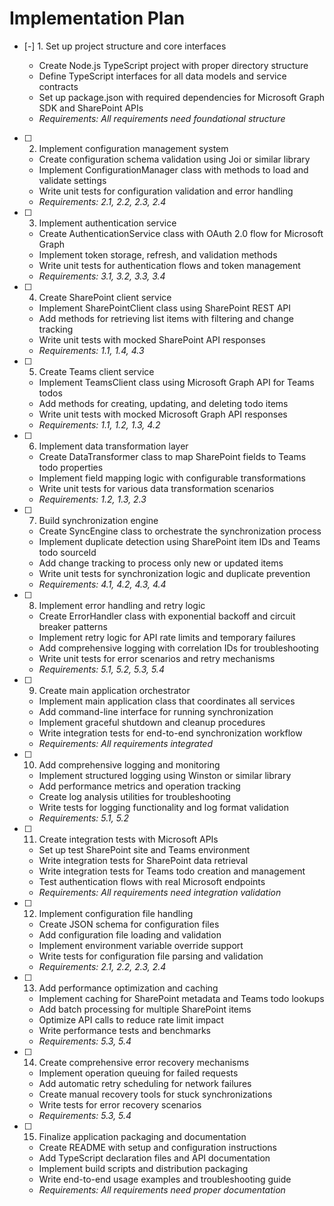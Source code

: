 # Implementation Plan

- [-] 1. Set up project structure and core interfaces

  - Create Node.js TypeScript project with proper directory structure
  - Define TypeScript interfaces for all data models and service contracts
  - Set up package.json with required dependencies for Microsoft Graph SDK and SharePoint APIs
  - _Requirements: All requirements need foundational structure_

- [ ] 2. Implement configuration management system
  - Create configuration schema validation using Joi or similar library
  - Implement ConfigurationManager class with methods to load and validate settings
  - Write unit tests for configuration validation and error handling
  - _Requirements: 2.1, 2.2, 2.3, 2.4_

- [ ] 3. Implement authentication service
  - Create AuthenticationService class with OAuth 2.0 flow for Microsoft Graph
  - Implement token storage, refresh, and validation methods
  - Write unit tests for authentication flows and token management
  - _Requirements: 3.1, 3.2, 3.3, 3.4_

- [ ] 4. Create SharePoint client service
  - Implement SharePointClient class using SharePoint REST API
  - Add methods for retrieving list items with filtering and change tracking
  - Write unit tests with mocked SharePoint API responses
  - _Requirements: 1.1, 1.4, 4.3_

- [ ] 5. Create Teams client service
  - Implement TeamsClient class using Microsoft Graph API for Teams todos
  - Add methods for creating, updating, and deleting todo items
  - Write unit tests with mocked Microsoft Graph API responses
  - _Requirements: 1.1, 1.2, 1.3, 4.2_

- [ ] 6. Implement data transformation layer
  - Create DataTransformer class to map SharePoint fields to Teams todo properties
  - Implement field mapping logic with configurable transformations
  - Write unit tests for various data transformation scenarios
  - _Requirements: 1.2, 1.3, 2.3_

- [ ] 7. Build synchronization engine
  - Create SyncEngine class to orchestrate the synchronization process
  - Implement duplicate detection using SharePoint item IDs and Teams todo sourceId
  - Add change tracking to process only new or updated items
  - Write unit tests for synchronization logic and duplicate prevention
  - _Requirements: 4.1, 4.2, 4.3, 4.4_

- [ ] 8. Implement error handling and retry logic
  - Create ErrorHandler class with exponential backoff and circuit breaker patterns
  - Implement retry logic for API rate limits and temporary failures
  - Add comprehensive logging with correlation IDs for troubleshooting
  - Write unit tests for error scenarios and retry mechanisms
  - _Requirements: 5.1, 5.2, 5.3, 5.4_

- [ ] 9. Create main application orchestrator
  - Implement main application class that coordinates all services
  - Add command-line interface for running synchronization
  - Implement graceful shutdown and cleanup procedures
  - Write integration tests for end-to-end synchronization workflow
  - _Requirements: All requirements integrated_

- [ ] 10. Add comprehensive logging and monitoring
  - Implement structured logging using Winston or similar library
  - Add performance metrics and operation tracking
  - Create log analysis utilities for troubleshooting
  - Write tests for logging functionality and log format validation
  - _Requirements: 5.1, 5.2_

- [ ] 11. Create integration tests with Microsoft APIs
  - Set up test SharePoint site and Teams environment
  - Write integration tests for SharePoint data retrieval
  - Write integration tests for Teams todo creation and management
  - Test authentication flows with real Microsoft endpoints
  - _Requirements: All requirements need integration validation_

- [ ] 12. Implement configuration file handling
  - Create JSON schema for configuration files
  - Add configuration file loading and validation
  - Implement environment variable override support
  - Write tests for configuration file parsing and validation
  - _Requirements: 2.1, 2.2, 2.3, 2.4_

- [ ] 13. Add performance optimization and caching
  - Implement caching for SharePoint metadata and Teams todo lookups
  - Add batch processing for multiple SharePoint items
  - Optimize API calls to reduce rate limit impact
  - Write performance tests and benchmarks
  - _Requirements: 5.3, 5.4_

- [ ] 14. Create comprehensive error recovery mechanisms
  - Implement operation queuing for failed requests
  - Add automatic retry scheduling for network failures
  - Create manual recovery tools for stuck synchronizations
  - Write tests for error recovery scenarios
  - _Requirements: 5.3, 5.4_

- [ ] 15. Finalize application packaging and documentation
  - Create README with setup and configuration instructions
  - Add TypeScript declaration files and API documentation
  - Implement build scripts and distribution packaging
  - Write end-to-end usage examples and troubleshooting guide
  - _Requirements: All requirements need proper documentation_